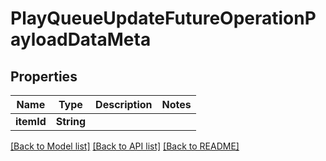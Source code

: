 # PlayQueueUpdateFutureOperationPayloadDataMeta

## Properties
Name | Type | Description | Notes
------------ | ------------- | ------------- | -------------
**itemId** | **String** |  | 

[[Back to Model list]](../README.md#documentation-for-models) [[Back to API list]](../README.md#documentation-for-api-endpoints) [[Back to README]](../README.md)


